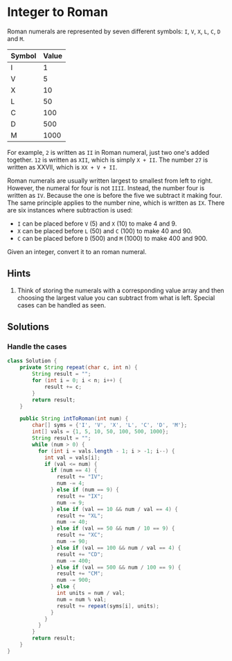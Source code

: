 # Integer to Roman

Roman numerals are represented by seven different symbols:
`I`, `V`, `X`, `L`, `C`, `D` and `M`.

|Symbol|Value|
|---|---|
|I|1|
|V|5|
|X|10|
|L|50|
|C|100|
|D|500|
|M|1000|

For example, `2` is written as `II` in Roman numeral, just two one's added
together. `12` is written as `XII`, which is simply `X + II`. The number `27`
is written as XXVII,
which is `XX + V + II`.

Roman numerals are usually written largest to smallest from left to right.
However, the numeral for four is not `IIII`. Instead, the number four is written
as `IV`. Because the one is before the five we subtract it making four. The same
principle applies to the number nine, which is written as `IX`. There are six
instances where subtraction is used:

* `I` can be placed before `V` (5) and `X` (10) to make 4 and 9.
* `X` can be placed before `L` (50) and `C` (100) to make 40 and 90.
* `C` can be placed before `D` (500) and `M` (1000) to make 400 and 900.


Given an integer, convert it to an roman numeral.

## Hints

1. Think of storing the numerals with a corresponding value array and
   then choosing the largest value you can subtract from what is left.
   Special cases can be handled as seen.

## Solutions

### Handle the cases

```java
class Solution {
    private String repeat(char c, int n) {
        String result = "";
        for (int i = 0; i < n; i++) {
            result += c;
        }
        return result;
    }

    public String intToRoman(int num) {
        char[] syms = {'I', 'V', 'X', 'L', 'C', 'D', 'M'};
        int[] vals = {1, 5, 10, 50, 100, 500, 1000};
        String result = "";
        while (num > 0) {
          for (int i = vals.length - 1; i > -1; i--) {
            int val = vals[i];
            if (val <= num) {
              if (num == 4) {
                result += "IV";
                num -= 4;
              } else if (num == 9) {
                result += "IX";
                num -= 9;
              } else if (val == 10 && num / val == 4) {
                result += "XL";
                num -= 40;
              } else if (val == 50 && num / 10 == 9) {
                result += "XC";
                num -= 90;
              } else if (val == 100 && num / val == 4) {
                result += "CD";
                num -= 400;
              } else if (val == 500 && num / 100 == 9) {
                result += "CM";
                num -= 900;
              } else {
                int units = num / val;
                num = num % val;
                result += repeat(syms[i], units);
              }
            }
          }
        }
        return result;
    }
}
```
